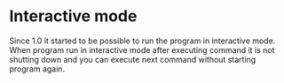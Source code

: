 # Interactive mode

Since 1.0 it started to be possible to run the program in interactive mode.
When program run in interactive mode after executing command it is not shutting down and you can execute next command without starting program again.
